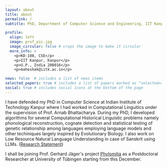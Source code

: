 ```yaml
---
layout: about
title: about
permalink: /
subtitle: PhD, Department of Computer Science and Engineering, IIT Kanpur

profile:
  align: left
  image: prof_pic.jpg
  image_circular: false # crops the image to make it circular
  more_info: >
    <p>KD-108, CSE</p>
    <p>IIT Kanpur, Kanpur</p>
    <p>U.P., India 208016</p>
    <p>maheshak@iitk.ac.in</p>

news: false  # includes a list of news items
selected_papers: true # includes a list of papers marked as "selected={true}"
social: true # includes social icons at the bottom of the page
---
```


I have defended my PhD in Computer Science at Indian Institute of Technology Kanpur where I had worked in Computational Linguitics under the supervision of Prof. Arnab Bhattacharya. During my PhD, I developed algorithms for several Computational Historical Linguistic problems namely phonological reconstruction, cognate detection and statistical testing of genetic relationship among languages employing language models and other techiniques largely inspired by Evolutionary Biology. I also work on Low Resource Natural Language Understanding in case of Sanskrit using LLMs. ([<u>Research Statement</u>](/assets/pdf/Research_Statement.pdf))

I shall be joining Prof. Gerhard Jäger's project [Phylomilia](https://profgerhard.de/phylomilia/) as a Postdoctoral Researcher at University of Tübingen starting from this December.

